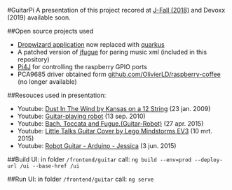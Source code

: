 #GuitarPi
A presentation of this project recored at [J-Fall (2018)](https://www.youtube.com/watch?v=8-SkMg9-jcI) and Devoxx (2019) available soon.

##Open source projects used
* [Dropwizard application](https://www.dropwizard.io/) now replaced with [quarkus](https://quarkus.io)
* A patched version of [jfugue](http://www.jfugue.org/) for paring music xml (included in this repository)
* [Pi4J](https://pi4j.com/) for controlling the raspberry GPIO ports
* PCA9685 driver obtained form [github.com/OlivierLD/raspberry-coffee](https://github.com/OlivierLD/raspberry-coffee/blob/master/I2C.SPI/src/i2c/servo/pwm/PCA9685.java) (no longer available)

##Resouces used in presentation:
* Youtube: [Dust In The Wind by Kansas on a 12 String](https://www.youtube.com/watch?v=B9DttjXo9Cs) (23 jan. 2009)
* Youtube: [Guitar-playing robot](https://www.youtube.com/watch?v=jC2VB-5EnUs) (13 sep. 2010)
* Youtube: [Bach. Toccata and Fugue.(Guitar-Robot)](https://www.youtube.com/watch?v=cB0WPSGge3k) (27 apr. 2015)
* Youtube: [Little Talks Guitar Cover by Lego Mindstorms EV3](https://www.youtube.com/watch?v=cXgB3lIvPHI) (10 mrt. 2015)
* Youtube: [Robot Guitar - Arduino - Jessica](https://www.youtube.com/watch?v=DBqdnujBSpI) (3 jun. 2015)


##Build UI:
in folder `/frontend/guitar` call: `ng build --env=prod --deploy-url /ui --base-href /ui`

##Run UI:
in folder `/frontend/guitar` call: `ng serve`

